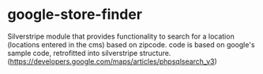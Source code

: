 google-store-finder
===================

Silverstripe module that provides functionality to search for a location (locations entered in the cms) based on zipcode.  code is based on google's sample code, retrofitted into silverstripe structure.  (https://developers.google.com/maps/articles/phpsqlsearch_v3)

